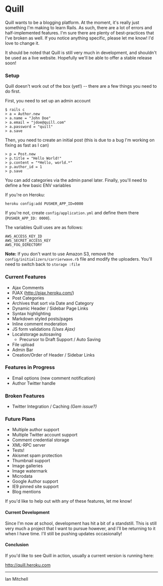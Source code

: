 # Quill

Quill wants to be a blogging platform. At the moment, it's really just something I'm making to learn Rails. As such, there are a lot of errors and half-implemented features. I'm sure there are plenty of best-practices that I've broken as well. If you notice anything specific, please let me know! I'd love to change it.

It should be noted that Quill is still very much in development, and shouldn't be used as a live website. Hopefully we'll be able to offer a stable release soon!

### Setup

Quill doesn't work out of the box (yet!) -- there are a few things you need to do first.

First, you need to set up an admin account

    $ rails c
    > a = Author.new
    > a.name = "John Doe"
    > a.email = "jdoe@quill.com"
    > a.password = "quill" 
    > a.save
    
Then, you need to create an initial post (this is due to a bug I'm working on fixing as fast as I can)

    > p = Post.new
    > p.title = "Hello World!"
    > p.content = "*Hello, world.*"
    > p.author_id = 1
    > p.save
    
You can add categories via the admin panel later. Finally, you'll need to define a few basic ENV variables

If you're on Heroku:

    heroku config:add PUSHER_APP_ID=0000

If you're not, create `config/application.yml` and define them there (`PUSHER_APP_ID: 0000`).

The variables Quill uses are as follows:

    AWS_ACCESS_KEY_ID
    AWS_SECRET_ACCESS_KEY
    AWS_FOG_DIRECTORY
    
**Note:** If you don't want to use Amazon S3, remove the `config/initializers/carrierwave.rb` file and modify the uploaders. You'll need to switch back to `storage :file`

### Current Features

* Ajax Comments
* PJAX (http://pjax.heroku.com/)
* Post Categories
* Archives that sort via Date and Category
* Dynamic Header / Sidebar Page Links
* Syntax highlighting
* Markdown styled posts/pages
* Inline comment moderation
* JS form validations *(Uses Ajax)*
* Localstorage autosaving
    * Precursor to Draft Support / Auto Saving
* File upload
* Admin Bar
* Creation/Order of Header / Sidebar Links

### Features in Progress

* Email options (new comment notification)
* Author Twitter handle

### Broken Features

* Twitter Integration / Caching *(Gem issue?)*

### Future Plans

* Multiple author support
* Multiple Twitter account support
* Comment credential storage
* XML-RPC server
* Tests!
* Akismet spam protection
* Thumbnail support
* Image galleries
* Image watermark
* Microdata
* Google Author support
* IE9 pinned site support
* Blog mentions

If you'd like to help out with any of these features, let me know!

#### Current Development

Since I'm now at school, development has hit a bit of a standstill. This is still very much a project that I want to pursue however, and I'll be returning to it when I have time. I'll still be pushing updates occasionally!

#### Conclusion

If you'd like to see Quill in action, usually a current version is running here:

<http://quill.heroku.com>

------------
Ian Mitchell